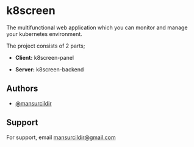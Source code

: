 # k8screen

The multifunctional web application which you can monitor and manage your kubernetes environment.

The project consists of 2 parts;

- **Client:** k8screen-panel

- **Server:** k8screen-backend

## Authors

- [@mansurcildir](https://www.github.com/mansurcildir)


## Support

For support, email mansurcildir@gmail.com
